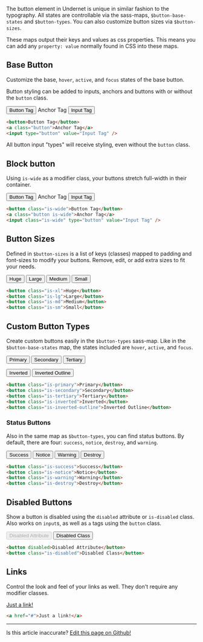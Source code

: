 The button element in Undernet is unique in similar fashion to the typography. All states are controllable via the sass-maps, `$button-base-states` and `$button-types`. You can also customize button sizes via `$button-sizes`.

These maps output their keys and values as css properties. This means you can add any `property: value` normally found in CSS into these maps.

## Base Button

Customize the base, `hover`, `active`, and `focus` states of the base button.

Button styling can be added to inputs, anchors and buttons with or without the `button` class.

<button>Button Tag</button>
<a class="button">Anchor Tag</a>
<input type="button" value="Input Tag" />

```html
<button>Button Tag</button>
<a class="button">Anchor Tag</a>
<input type="button" value="Input Tag" />
```

All button input "types" will receive styling, even without the `button` class.

## Block button

Using `is-wide` as a modifier class, your buttons stretch full-width in their container.

<button class="is-wide">Button Tag</button>
<a class="button is-wide">Anchor Tag</a>
<input class="is-wide" type="button" value="Input Tag" />

```html
<button class="is-wide">Button Tag</button>
<a class="button is-wide">Anchor Tag</a>
<input class="is-wide" type="button" value="Input Tag" />
```

## Button Sizes

Defined in `$button-sizes` is a list of keys (classes) mapped to padding and font-sizes to modify your buttons. Remove, edit, or add extra sizes to fit your needs.

<button class="is-xl">Huge</button>
<button class="is-lg">Large</button>
<button class="is-md">Medium</button>
<button class="is-sm">Small</button>

```html
<button class="is-xl">Huge</button>
<button class="is-lg">Large</button>
<button class="is-md">Medium</button>
<button class="is-sm">Small</button>
```

## Custom Button Types

Create custom buttons easily in the `$button-types` sass-map. Like in the `$button-base-states` map, the states included are `hover`, `active`, and `focus`.

<button class="is-primary">Primary</button>
<button class="is-secondary">Secondary</button>
<button class="is-tertiary">Tertiary</button>

<p>
  <div class="inverted-bg">
    <button class="is-inverted">Inverted</button>
    <button class="is-inverted-outline">Inverted Outline</button>
  </div>
</p>

```html
<button class="is-primary">Primary</button>
<button class="is-secondary">Secondary</button>
<button class="is-tertiary">Tertiary</button>
<button class="is-inverted">Inverted</button>
<button class="is-inverted-outline">Inverted Outline</button>
```

### Status Buttons

Also in the same map as `$button-types`, you can find status buttons. By default, there are four: `success`, `notice`, `destroy`, and `warning`.

<button class="is-success">Success</button>
<button class="is-notice">Notice</button>
<button class="is-warning">Warning</button>
<button class="is-destroy">Destroy</button>

```html
<button class="is-success">Success</button>
<button class="is-notice">Notice</button>
<button class="is-warning">Warning</button>
<button class="is-destroy">Destroy</button>
```

## Disabled Buttons

Show a button is disabled using the `disabled` attribute or `is-disabled` class. Also works on `input`s, as well as `a` tags using the `button` class.

<button disabled>Disabled Attribute</button>
<button class="is-disabled">Disabled Class</button>

```html
<button disabled>Disabled Attribute</button>
<button class="is-disabled">Disabled Class</button>
```

## Links

Control the look and feel of your links as well. They don't require any modifier classes.

<a href="#0">Just a link!</a>

```html
<a href="#">Just a link!</a>
```

<hr />
<p class="has-text-end">Is this article inaccurate? <a href="https://github.com/geotrev/undernet/tree/master/app/docs/buttons.md">Edit this page on Github!</a></p>
